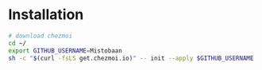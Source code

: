 # Installation

```bash
# download chezmoi
cd ~/
export GITHUB_USERNAME=Mistobaan
sh -c "$(curl -fsLS get.chezmoi.io)" -- init --apply $GITHUB_USERNAME
```
